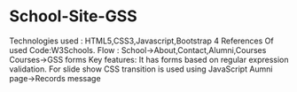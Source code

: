 # School-Site-GSS
Technologies used : HTML5,CSS3,Javascript,Bootstrap 4
References Of used Code:W3Schools.
Flow : School->About,Contact,Alumni,Courses
       Courses->GSS forms
Key features: It has forms based on regular expression validation.
              For slide show CSS transition is used using JavaScript
              Aumni page->Records message
              
